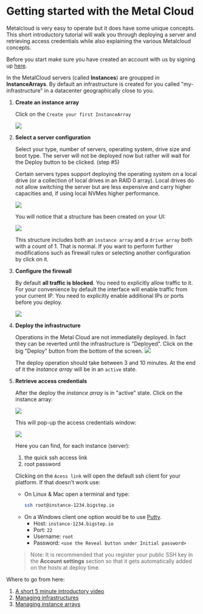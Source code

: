 # Getting started with the Metal Cloud

Metalcloud is very easy to operate but it does have some unique concepts. This short introductory tutorial will walk you through deploying a server and retrieving access credentials while also explaining the various Metalcloud concepts.

Before you start make sure you have created an account with us by signing up [here](https://my.bigstep.com/en/signup?redirect_url=https://cloud.bigstep.com/en/infrastructure/diagram).

In the MetalCloud servers (called **Instances**) are groupped in **InstanceArrays**. By default an infrastructure is created for you called "my-infrastructure" in a datacenter geographically close to you.

1. **Create an instance array**

    Click on the `Create your first InstanceArray`

    ![](/assets/guides/getting_started3.png)


2. **Select a server configuration**
    
    Select your type, number of servers, operating system, drive size and boot type. The server will not be deployed now but rather will wait for the Deploy button to be clicked. (step #5)

    Certain servers types support deploying the operating system on a local drive (or a collection of local drives in an RAID 0 array). Local drives do not allow switching the server but are less expensive and carry higher capacities and, if using local NVMes higher performance.

    ![](/assets/guides/getting_started5.png)

    You will notice that a structure has been created on your UI:

    ![](/assets/guides/getting_started7.png)

    This structure includes both an `instance array` and a `drive array` both with a count of 1. That is normal. If you want to perform further modifications such as firewall rules or selecting another configuration by click on it.


3. **Configure the firewall**

    By default **all traffic is blocked**. You need to explicitly allow traffic to it. For your convenience by default the interface will enable traffic from your current IP. You need to explicitly enable additional IPs or ports before you deploy.

    ![](/assets/guides/getting_started41.png)


4. **Deploy the infrastructure**

    Operations in the Metal Cloud are not immediatelly deployed. In fact they can be reverted until the infrastructure is "Deployed".
    Click on the big "Deploy" button from the bottom of the screen.
    ![](/assets/guides/getting_started61.png)

    The deploy operation should take between 3 and 10 minutes. At the end of it the *instance array* will be in an `active` state.


5. **Retrieve access credentials**

    After the deploy the *instance array* is in "active" state. Click on the instance array:

    ![](/assets/guides/managing_instance_arrays1.png)

    This will pop-up the access credentials window:

    ![](/assets/guides/managing_instance_arrays2.png)

    Here you can find, for each instance (server):
    1. the quick ssh access link
    2. root password

    Clicking on the `Acess link` will open the default ssh client for your platform. If that doesn't work use:

    * On Linux & Mac open a terminal and type:
        ```bash
        ssh root@instance-1234.bigstep.io
        ```
    * On a Windows client one option would be to use [Putty](https://www.putty.org). 
        - Host: `instance-1234.bigstep.io`
        - Port: `22`
        - Username: `root`
        - Password: `<use the Reveal button under Initial password>`

    >Note: It is recommended that you register your public SSH key in the **Account settings** section so that it gets automatically added on the hosts at deploy time.

Where to go from here:

1. [A short 5 minute introductory video](https://www.youtube.com/watch?v=vcVxZgc82D0&t=8s)
2. [Managing infrastructures](/guides/managing_infrastructures)
3. [Managing instance arrays](/guides/managing_instance_arrays)
